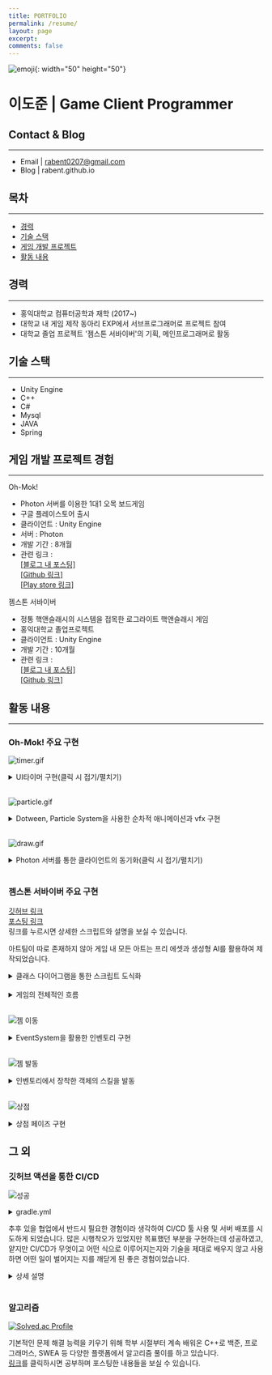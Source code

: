 ```yaml
---
title: PORTFOLIO
permalink: /resume/
layout: page
excerpt: 
comments: false
---
```


![emoji](/assets/img/1f468-1f4bb.png){: width="50" height="50"}
# **이도준 | Game Client Programmer**


## Contact & Blog
---
+ Email \| rabent0207@gmail.com
+ Blog \| rabent.github.io

## 목차
---
* [경력](#경력)  
* [기술 스택](#기술-스택)  
* [게임 개발 프로젝트](#게임-개발-프로젝트-경험)  
* [활동 내용](#활동-내용)  


## 경력
---
+ 홍익대학교 컴퓨터공학과 재학  (2017~)
+ 대학교 내 게임 제작 동아리 EXP에서 서브프로그래머로 프로젝트 참여
+ 대학교 졸업 프로젝트 '젬스톤 서바이버'의 기획, 메인프로그래머로 활동  

## 기술 스택
---
- Unity Engine
- C++
- C#  
- Mysql  
- JAVA  
- Spring  


## 게임 개발 프로젝트 경험
---
Oh-Mok!
- Photon 서버를 이용한 1대1 오목 보드게임
- 구글 플레이스토어 출시
- 클라이언트 : Unity Engine
- 서버 : Photon
- 개발 기간 : 8개월
- 관련 링크 :   
[[블로그 내 포스팅]](https://rabent.github.io/Oh-Mok!/)  
[[Github 링크]](https://github.com/nilbace/Oh-MOK)  
[[Play store 링크]](https://play.google.com/store/apps/details?id=com.ExPStudio.magical)

젬스톤 서바이버  
- 정통 핵앤슬래시의 시스템을 접목한 로그라이트 핵앤슬래시 게임
- 홍익대학교 졸업프로젝트
- 클라이언트 : Unity Engine  
- 개발 기간 : 10개월  
- 관련 링크 :  
[[블로그 내 포스팅]](https://rabent.github.io/%EC%A0%AC%EC%8A%A4%ED%86%A4-%EC%84%9C%EB%B0%94%EC%9D%B4%EB%B2%84-%EB%A6%AC%EB%B7%B0/)  
[[Github 링크]](https://github.com/rabent/gemstone)   

## 활동 내용
---

### Oh-Mok! 주요 구현  

![timer.gif](/assets/img/timer.gif)  

<details>
<summary>UI타이머 구현(클릭 시 접기/펼치기)</summary>
<div markdown="1">

<details>
<summary>상세 코드</summary>
<div markdown="2">
{% highlight c# %}

void Update() {
        if(timeron) {
            time+=Time.deltaTime; //time이란 int변수에 각 턴의 지나간 시간을 저장
            if(time>=30) {
                if(isMyTurn) endMyTurn(); //시간이 30초를 지나면 (자기턴일때) 턴을 종료
            }
        }
    }

[PunRPC] void startMyTurn()
    {
        isMyTurn = true;
        canuseCard = true;  // 카드를 사용할 수 있게 함
        timeron=true;
        for (int i = 0; i < 81; i++)
        {
            if (gomokuData[i] == 0)   // 아직 돌을 두지 않은 부분만 클릭할 수 있게 함
                gomokuTable[i].interactable = true;
        }
        PV.RPC("timermake", RpcTarget.AllBuffered); //두 클라이언트 양쪽에 모두 'timermake' 함수를 실행시킴
        NetWorkManager.instance.printScreenString("나의 턴");  // '나의 턴' 출력
    }

[PunRPC] void timermake() {
    if(timerins!=null) Destroy(timerins); //만약 타이머가 이미 있다면 파괴함
    if(isMyTurn) {
        timerins=Instantiate(timer, new Vector3(-150,-550,10), Quaternion.identity); // 자기쪽 위치
        timerins.transform.SetParent(this.transform.parent.transform,false); //timer는 unity UI의 fill image 기능을 사용하기에 캔버스 내부 오브젝트의 자식으로 만들어줌
    }
    else {
        timerins=Instantiate(timer, new Vector3(-400,830,10), Quaternion.identity); //상대쪽 위치
        timerins.transform.SetParent(this.transform.parent.transform,false);
    }
    time=0; //시간 초기화
}

{% endhighlight %}  

</div>
</details>

*Unity UI의 fill image 기능을 사용하여 시계바늘이 회전하여 지나간 자리는 빨간색으로 채워주는 타이머를 구현하여 유저가 자신의 턴의 제한시간을 볼 수 있게 하고, 타이머가 끝까지 돌아가면 강제로 상대의 턴으로 넘어가는 로직을 구현하였습니다.  
기획서대로 타이머의 위치를 자신의 턴일 때는 자신 캐릭터 옆에, 상대 턴일땐 상대 캐릭터 옆에 생성시키도록 하였습니다.*

</div>
</details>  
&nbsp;
&nbsp;

![particle.gif](/assets/img/part.gif)  

<details>
<summary>Dotween, Particle System을 사용한 순차적 애니메이션과 vfx 구현</summary>
<div markdown="1">

<details>
<summary>Dotween을 이용한 애니메이션 코드</summary>
<div markdown="2">
{% highlight c# %}
void dolmove(Image img) { //돌 5개가 모이면 가운데 돌로 돌들이 이동하는 애니메이션
    Vector3 tmp=img.transform.position;
    Sequence seq=DOTween.Sequence();
    seq.Join(img.transform.DOMove(charging.center,0.75f));
    seq.Join(img.transform.DOScale(new Vector3(0,0,0),3f));
    seq.Join(img.DOFade(0, 2f).SetEase(Ease.InQuad));
    seq.Append(img.transform.DOMove(tmp,0));
    seq.Join(img.transform.DOScale(new Vector3(1,1,1),0));
}
{% endhighlight %}
</div>
</details>

<details>
<summary>Photon 서버를 통해 결과를 구분하는 코드</summary>
<div markdown="2">
{% highlight c# %}
if(PhotonNetwork.IsMasterClient)  // 검은 돌이 오목을 완성한 경우. 내가 MasterClient이면 내가 검은 돌을 두는 사람이므로 내가 공격에 성공한 것임 → 상대방 HP를 깎음
    {
        StartCoroutine(enemyshoot()); //충돌 시 폭발하는 파티클 투사체를 상대 캐릭터를 향해 발사함
        PlayerManager.enemyPlayerManager.GetDamaged();
    }
    else
    {
        StartCoroutine(myshoot()); //투사체를 내 캐릭터를 향해 발사함
        PlayerManager.myPlayerManager.GetDamaged();
    }
{% endhighlight %}
</div>
</details>

<details>
<summary>Unity의 particle 시스템을 사용한 vfx 구현 코드</summary>
<div markdown="2">
{% highlight c# %}
using System.Collections;
using UnityEngine;
[RequireComponent(typeof(ParticleSystem))]
public class charging : MonoBehaviour {
	ParticleSystem ps;
	ParticleSystem.Particle[] m_Particles;
	public static Vector3 center;
	float speed = 5f;
	int numParticlesAlive;
	void Start () {
		ps = GetComponent<ParticleSystem>();
	}
	void Update () {
		m_Particles = new ParticleSystem.Particle[ps.main.maxParticles];
		numParticlesAlive = ps.GetParticles(m_Particles);
		float step = speed * Time.deltaTime;
		for (int i = 0; i < numParticlesAlive; i++) {
			m_Particles[i].position = Vector3.LerpUnclamped(m_Particles[i].position, center, step);
		}
		ps.SetParticles(m_Particles, numParticlesAlive);
	}
}
{% endhighlight %}
</div>
</details>

*오목 게임인 만큼 돌 5개가 이어지게 만들면 5개가 완성됬음을 알려주는 이펙트와 함께 상대를 타격하여 데미지를 주는 이펙트가 필요했습니다.  
Unity의 에셋인 Dotween을 사용하여 돌 5개가 이어졌을 때 돌들이 가운데 돌로 모이는 애니메이션을 제작하였고  
Unity의 Particle system을 사용하여 각 지점에서 생성된 입자들이 한 점으로 모이는 애니메이션을 제작하여 돌이 가운데로 모이는 애니메이션 동시에 재생되도록 구현했습니다.  
애니메이션이 끝나면 상대 초상화로 목적지가 지정된 입자들이 날아가 상대 초상화와 충돌판정이 일어나면 폭발 애니메이션을 재생하도록 구현했습니다.*  

</div>
</details>  
&nbsp;
&nbsp;

![draw.gif](/assets/img/draw.gif)  

<details>
<summary>Photon 서버를 통한 클라이언트의 동기화(클릭 시 접기/펼치기)</summary>
<div markdown="1">  

<details>
<summary>상세 코드</summary>
<div markdown="2">  

{% highlight c# %}
[PunRPC] void cardsyncro(int[] indexs) {
    PlayerManager.enemyPlayerManager.cardDataBuffer=new List<CardData>(100); 
    for(int i=0; i<indexs.Length; i++) {
        CardData item = PlayerManager.enemyPlayerManager.cardDataSO.items[indexs[i]];
        PlayerManager.enemyPlayerManager.cardDataBuffer.Add(item); // 상대 클라이언트에서 보이는 나의 손패를 실제 내 클라이언트에서의 나의 손패와 동기화시킴
    }
    PlayerManager.enemyPlayerManager.AddFiveCard();
}

public void draw() 
    {
        PlayerManager.myPlayerManager.character_img.GetComponent<SpriteRenderer>().sprite=PlayerManager.myPlayerManager.drawimg; //캐릭터 초상화를 화해제안 이미지로 교체
        PlayerManager.myPlayerManager.character_img.GetComponent<SpriteRenderer>().transform.localScale=new Vector3(0.15f,0.15f,0.15f);
        PlayerManager.myPlayerManager.drawready=true;
        this.gameObject.GetComponent<AudioSource>().Play(); //화해제안 효과음을 play
        PV.RPC("drawsyncro", RpcTarget.OthersBuffered);
        if(PlayerManager.myPlayerManager.drawready==true && PlayerManager.enemyPlayerManager.drawready==true) {
            GameManager.instance.draw();
            PV.RPC("drawstop", RpcTarget.AllBuffered); //양쪽 모두 화해 버튼을 눌렀을 시 게임을 종료하고 무승부 결과창을 띄움
        }    
    }

[PunRPC] void drawsyncro() { //상대 클라이언트에 내 클라이언트에서 화해 버튼을 누른 결과를 동기화하는 함수
    this.gameObject.GetComponent<AudioSource>().Play();
    PlayerManager.enemyPlayerManager.character_img.GetComponent<SpriteRenderer>().sprite=PlayerManager.enemyPlayerManager.drawimg;
    PlayerManager.enemyPlayerManager.character_img.GetComponent<SpriteRenderer>().transform.localScale=new Vector3(0.15f,0.15f,0.15f);
    PlayerManager.enemyPlayerManager.drawready=true;
}
{% endhighlight %}
</div>
</details>

*2개의 클라이언트가 서버를 통해 실시간으로 통신하는 게임의 특성 상 한 쪽의 클라이언트의 정보를 다른 쪽의 클라이언트와 동기화 시키는 작업이 많았습니다.  
먼저 상대가 카드를 사용하면 카드가 뒤집히는 애니메이션이 재생되어 상대가 어떤 카드를 사용했는지 알 수 있는 게임의 구조 상 두 클라이언트의 손패를 동기화하는 코드가 필요하여 구현했습니다.  
또한 기획 상 화해 버튼을 누르면 상대가 알게되고 양쪽 모두 화해 버튼을 누르면 무승부로 끝나는 시스템을 구현하기 위해 한쪽에서 화해 버튼을 누를 시 상대 클라이언트에도 해당 변화를 동기화시키고, 두 클라이언트에서 모두 화해 버튼을 눌렀을 시 게임을 무승부로 종료하는 함수를 구현했습니다.*  

</div>
</details>  
&nbsp;
&nbsp;

### 젬스톤 서바이버 주요 구현

[깃허브 링크](https://github.com/rabent/gemstone)  
[포스팅 링크](https://rabent.github.io/%EC%A0%AC%EC%8A%A4%ED%86%A4-%EC%84%9C%EB%B0%94%EC%9D%B4%EB%B2%84-%EB%A6%AC%EB%B7%B0/)  
링크를 누르시면 상세한 스크립트와 설명을 보실 수 있습니다.

아트팀이 따로 존재하지 않아 게임 내 모든 아트는 프리 에셋과 생성형 AI를 활용하여 제작되었습니다.  

<details>
<summary>클래스 다이어그램을 통한 스크립트 도식화</summary>
<div markdown="1">  

![클래스 다이어그램](/assets/img/클래스%20다이어그램.PNG)  

UI 등 간단한 기능들을 생략하고 전체적인 구조를 볼 수 있는 클래스 다이어그램을 staruml을 이용하여 제작하여 스크립트 간의 관계를 한 눈에 확인할 수 있도록 하였습니다.

</div>
</details>  
&nbsp;
&nbsp;  
<details>
<summary>게임의 전체적인 흐름</summary>
<div markdown="1">  

![캐릭터 선택](/assets/img/캐릭터%20선택.gif)  

*캐릭터를 선택하고 게임을 시작하면 메인 scene에서 인게임 scene으로 씬이 전환되고  DontDestroyOnLoad에 의해 파괴되지 않은 UI매니저가 전달해준 캐릭터 인덱스에 따라 정해진 젬을 인벤토리에 가지고 시작하게 됩니다.*  

![젬](/assets/img/인벤토리.gif)  

*인벤토리는 4개의 석판과 젬 슬롯들로 이루어져 있습니다. 캐릭터는 젬을 석판에 장착하여 스킬을 사용하게 됩니다. 석판에 장착된 젬은 weapon매니저의 배열에 저장되어 스크립트 내에서 액티브 젬인지, 액티브 젬이라면 투사체 젬인지 마법 젬인지 등을 구별하여 각 젬에 맞는 효과를 게임 내에서 발동하게 됩니다.*

![젬 스폰](/assets/img/젬%20스.gif)  

*Enemy 오브젝트의 hp가 0이 되어 사망 페이즈를 진행할 때, 낮은 확률로 젬 스폰 페이즈에 돌입합니다.  
random 함수를 통해 정해진 범위 내의 난수를 생성, gemspawner 스크립트 내의 미리 저장된 젬 배열에서 하나를 선택하여 선택된 젬의 데이터를 가진 오브젝트를 Enemy 개체가 있던 자리에 생성합니다.  
캐릭터와 젬 오브젝트가 충돌 시 젬의 데이터는 인벤토리 내의 슬롯에 저장되고 젬 오브젝트는 비활성화됩니다.*  

</div>
</details>  
&nbsp;
&nbsp; 

![젬 이동](/assets/img/젬%20이동.gif)  

<details>
<summary>EventSystem을 활용한 인벤토리 구현</summary>
<div markdown="1">  

<details>
<summary>관련 코드(클릭 시 접기/펼치기)</summary>
<div markdown="2">
{% highlight c# %}
public class slot : MonoBehaviour, IBeginDragHandler, IDragHandler, IEndDragHandler, IDropHandler, IPointerEnterHandler, IPointerExitHandler, IPointerClickHandler
{
    [SerializeField]
   private gemData pgem;
   public Image slot_img;
   public bool islock=false;
   public bool isfull=false;
   public bool begin_mono=false;
   public int slot_index;
   public GameObject pannel;
   public TMP_Text title;
   public TMP_Text explain;
   public TMP_Text tags;

   public gemData g { //젬 데이터가 있다면 투명화를 해제
    get {return pgem;}
    set {
        pgem=value;
        if(pgem==null) {
            slot_img.color=new Color(1,1,1,0);
            isfull=false;
        }
        else {
            isfull=true;
            slot_img.sprite=g.spr;
            slot_img.color=new Color(1,1,1,1);
        }
        
    }
   }

   void OnDisable() {
    pannel.SetActive(false);
   }

    public void OnPointerClick(PointerEventData eventData) {
        if(eventData.button==PointerEventData.InputButton.Right) {
            if(this.g!=null) {
                g=null;
                gamemanager.instance.gold+=10;
                invenmanager.inventory.gemlist_refresh();
            }
        }
    }

   public void OnPointerEnter(PointerEventData eventData) {
    //마우스 올리면 젬의 정보 패널을 띄움
        if(this.isfull) {
            pannel.SetActive(true);
            title.text=g.gem_name;
            explain.text=g.gem_explain;
            string str="";
            foreach(string s in g.tags) {
                str+=s + ",";
            }
            if(g.ispassive) {
                foreach(string s in g.required_tag) {
                    str+="<color=#800000ff><b>" + s + "</b></color>" + ",";
                }
            }
            str=str.Remove(str.Length - 1, 1);
            this.tags.text=str;
            Debug.Log("mouse enter");
        }
   }

    public void OnPointerExit(PointerEventData eventData) {
        //마우스 뗐을 때 창 사라짐
        if(pannel.activeSelf==true) {
            pannel.SetActive(false);
            Debug.Log("mouse exit");
        }
    }

   
    public void OnBeginDrag(PointerEventData eventData)
    { //슬롯에 젬이 있을시 슬롯을 클릭하면 draggedslot에 그 슬롯의 데이터를 복사해서 넘겨줌
        pannel.SetActive(false);
        if(isfull && !islock) {
            if(this.gameObject.tag=="monoslot") begin_mono=true;
            draggedslot.instance.dragslot=this;
            draggedslot.instance.dragset(slot_img);
            draggedslot.instance.transform.position=eventData.position;
        }
    }

    public void OnDrag(PointerEventData eventData)
    { //마우스 이동에 따라 draggedslot이 이동
        if(isfull && !islock) {
            draggedslot.instance.transform.position=eventData.position;
        }
    }

    public void OnEndDrag(PointerEventData eventData)
    { //드래그가 끝났을 시 처음에 클릭했던 슬롯에서 발동하는 함수
    //드래그의 종착점이 monolith인지, 다른 슬롯인지에 따라서 필요한 절차를 진행
        if(draggedslot.instance.is_monolith==true && draggedslot.instance.is_change==false && !islock) {
            this.g=null;
            invenmanager.inventory.gemlist[slot_index]=null;
            draggedslot.instance.is_monolith=false;
        }
        else if(draggedslot.instance.is_change==true && !islock) {
            Debug.Log(draggedslot.instance.change_gd);
            this.g=draggedslot.instance.change_gd;
            int idx=draggedslot.instance.change_idx;
            if(draggedslot.instance.is_monolith) {
                invenmanager.inventory.gemlist[slot_index]=draggedslot.instance.change_gd;
                draggedslot.instance.is_monolith=false;
            }
            else {
                invenmanager.inventory.gemlist[idx]=this.g;
                if(!begin_mono) invenmanager.inventory.gemlist[slot_index]=draggedslot.instance.change_gd;
            }
            draggedslot.instance.change_gd=null;
            draggedslot.instance.change_idx=-1;
            draggedslot.instance.is_change=false;
        }
        if(begin_mono && !islock) {
             foreach(GameObject mono in invenmanager.inventory.monoliths) {
                mono.GetComponent<weaponmanager>().monolith_reset();
            }
        }
        draggedslot.instance.drag_invisible(0);
        draggedslot.instance.dragslot=null;
        begin_mono=false;
        invenmanager.inventory.gemlist_refresh();
    }

    public void OnDrop(PointerEventData eventData)
    { //enddrag보다 먼저 발동하는 함수로 드래그가 끝난 위치에 있는 슬롯에서 발동
    //드래그가 끝난 위치가 monolith라면 젬데이터를 monolith로 넘겨주고 refresh
    //드래그가 끝난 위치가 다른 슬롯이라면 그 슬롯에 draggedslot의 데이터를 넘기고 슬롯의 데이터를 받아옴
        if(draggedslot.instance.dragslot!=null && this.gameObject.tag=="monoslot" && !islock) {
            if(this.g!=null) {
                draggedslot.instance.change_idx=this.slot_index;
                draggedslot.instance.change_gd=this.g;
                draggedslot.instance.is_change=true;
            }
            this.g=draggedslot.instance.dragslot.g;
            foreach(GameObject mono in invenmanager.inventory.monoliths) {
                mono.GetComponent<weaponmanager>().monolith_reset();
            }
            draggedslot.instance.is_monolith=true;
        }
        else if(draggedslot.instance.dragslot!=null && this.gameObject.tag=="slot" && !islock) {
            draggedslot.instance.change_idx=this.slot_index;
            draggedslot.instance.change_gd=this.g;
            this.g=draggedslot.instance.dragslot.g;
            draggedslot.instance.is_change=true;
        }
    }
}
{% endhighlight %}
</div>
</details>

*인벤토리는 유니티의 EventSystem의 IDragHandler 등의 인터페이스를 활용하여 구현하였고 OnDrag, OnDrop 등의 함수를 적절히 사용하여 인벤토리 내의 슬롯 간 데이터 이동을 가능케 했습니다.  
기획 상 인벤토리 객체가 비활성화 되었을 때도 캐릭터가 젬 오브젝트와 충돌하면 인벤토리에 젬 데이터를 추가해야 했고, 인벤토리의 석판에 장착된 젬의 데이터대로 스킬을 발동시켜야 했습니다. 하지만 유니티에선 오브젝트가 비활성화되면 내부의 스크립트도 모두 침묵하므로 제대로 작동하지 않는 문제가 있었습니다.  
저는 UI에서의 인벤토리와 실제 인벤토리 내부의 데이터를 가진 데이터 배열로써의 인벤토리, 두 가지를 만들고 이 두 부분을 인벤토리를 닫을 때, 열 때 등의 타이밍에 적절히 동기화하는 방식으로 문제를 해결했습니다.*  

</div>
</details>  
&nbsp;
&nbsp;

![젬 발동](/assets/img/스킬%20발동.gif)  

<details>
<summary>인벤토리에서 장착한 객체의 스킬을 발동</summary>
<div markdown="1">

<details>
<summary>관련 코드(클릭 시 접기/펼치기)</summary>
<div markdown="2">
{% highlight c# %}
public void monolith_reset() { //인벤토리에서 monolith에 젬을 장착시켰을 때
    //슬롯의 젬 데이터를 monolith로 가져오는 함수
        Debug.Log("gem set");
        for(int i=0; i<3+slot_index; i++) { //향후 3을 열린 슬롯 개수로 수정
            if(mono_slots[i].gameObject.activeSelf==true) {
                gems[i]=mono_slots[i].g;
            }
        }
    }

    public void monolith_clear() { //공격의 중복발동을 방지하기 위해 공격 발동 전에 초기화해주는 함수
        this.damage=0;
        this.count=0;
        this.prefabid=0;
        this.gem_color=0;
        this.speed=0;
        this.radius=0;
        this.penet=0;
        this.element=0;
        this.force=3;
        this.delay_percent=1;
        active_on=false;
        curse.Clear();
        tween.Kill();
        if(crt!=null) StopCoroutine(crt);
        if(spcrt!=null) special_manager.GetComponent<special>().StopCoroutine(spcrt);
    }
    public void monolith_active() {
        monolith_clear();
        //인벤토리를 끌 때 monolith가 가진 젬들을 계산하여 weaponmanager가 최종적으로 스킬을 발동함
        for(int i=0; i<gems.Length; i++) {
            if(gems[i]!=null) {
                if(gems[i].isactive && i!=0) {
                    gemData tmp=gems[0];
                    gems[0]=gems[i];
                    gems[i]=tmp;
                } 
            }
        }
        foreach(gemData gd in gems) {
            if(gd==null) continue;
            if(gd.isactive && !active_on) {
                this.damage=gd.damage;
                this.count=gd.count;
                this.prefabid=gd.id;
                this.gem_color=gd.color;
                this.speed=gd.speed;
                this.radius=gd.radius;
                this.penet=gd.penet;
                this.element=gd.element;
                this.force=gd.force;
                active_on=true;
                skill_use();
            }
            else if(gd.ispassive) {
                bool flag=true;
                foreach(string s in gd.required_tag) {
                    if(gems[0]!=null && !gems[0].tags.Contains(s)) flag=false;
                }//필요 태그가 있는지를 검색
                if(gd.required_tag.Contains("범용")) flag=true;
                if(flag) {
                    if(gd.curse!=0) curse.Add(gd.curse);
                    this.damage+=gd.damage;
                    this.speed*=gd.speed;
                    this.radius*=gd.radius;
                    this.penet+=gd.penet;
                    this.count+=gd.count;
                    this.element=gd.element;
                    this.force+=gd.force;
                    this.delay_percent*=gd.delay_reduct;
                }
            }
            else if(gd.isspecial) {
                spcrt=special_manager.GetComponent<special>().init(this);
            }
        }
    }
{% endhighlight %}
</div>
</details>

*인벤토리 내에서 석판에 장착한 젬은 동기화 시퀀스에서 각 석판 하나씩을 담당하는 WeaponManager 스크립트에 전달됩니다. WeaponManager에서는 젬 배열을 전달받아 젬의 데이터대로 실제 인게임의 스킬을 발동하는 역할을 합니다.  
WeaponManager는 하나의 액티브 젬과 액티브 젬을 강화하는 여러 패시브 젬을 장착할 수 있도록 구성되었습니다. 패시브 젬엔 검붉은 글씨로 강조되는 '필요 태그'가 있어 만약 액티브 젬이 '필요 태그'를 가지고 있다면 액티브 젬의 스킬을 강화시켜주도록 구현했습니다. 이 부분은 C#의 Array가 포함하고 있는 Contains 함수를 사용하여 구현하였습니다.  
WeaponManager는 석판마다 하나씩 담당하기 때문에 다른 석판에 액티브 젬을 장착하면 동시에 스킬이 발동하여 캐릭터는 최대 4개의 스킬을 동시 사용할 수 있도록 시스템을 구현하였습니다.*  

</div>
</details>  
&nbsp;
&nbsp;

![상점](/assets/img/상점.gif)  

<details>
<summary>상점 페이즈 구현</summary>
<div markdown="1">

*게임 내에서 4분마다 스폰되는 보스 Enemy를 쓰러뜨리면 스테이지가 끝나고 상점 페이즈에 진입합니다. 인벤토리 내의 석판은 시작할 때 슬롯이 3개가 열려있고 나머지 3개는 잠겨있는데, 상점에서 골드를 소모하여 잠금을 해제할 수 있습니다.  
골드는 Enemy를 쓰러뜨릴 때에 각 오브젝트 마다 정해진 수치가 들어옵니다. 잠긴 슬롯은 실제 젬 데이터를 OnDrop 등의 함수로 받는 slot 오브젝트를 비활성화 시키고 대신 금지 스프라이트를 활성화시켜 만든 것입니다.  
잠금해제 페이즈에서 골드가 충분하다면 금지 스프라이트를 비활성화, slot 오브젝트를 활성화시켜 사용할 수 있도록 하고 골드가 부족하다면 골드 부족 알림을 띄우도록 구성하였습니다.*  

</div>
</details>  
  
  
## 그 외  

### 깃허브 액션을 통한 CI/CD  

![성공](/assets/img/깃허브%20액션%20성공.png)  

<details>
<summary>gradle.yml</summary>
<div markdown="1">

```  

# This workflow uses actions that are not certified by GitHub.
# They are provided by a third-party and are governed by
# separate terms of service, privacy policy, and support
# documentation.
# This workflow will build a Java project with Gradle and cache/restore any dependencies to improve the workflow execution time
# For more information see: https://docs.github.com/en/actions/automating-builds-and-tests/building-and-testing-java-with-gradle

name: Java CI with Gradle

on:
  push:
    branches: [ "main" ]
  pull_request:
    branches: [ "main" ]

jobs:
  build:
    runs-on: ubuntu-latest
    permissions:
      contents: read
    defaults :
      run:
       working-directory: ./toy

    steps:
    - uses: actions/checkout@v4
    - name: Set up JDK 17
      uses: actions/setup-java@v4
      with:
        java-version: '17'
        distribution: 'temurin'

    - name : chmod
      run : chmod +x ./gradlew

    # Configure Gradle for optimal use in GitHub Actions, including caching of downloaded dependencies.
    # See: https://github.com/gradle/actions/blob/main/setup-gradle/README.md
    - name: Setup Gradle
      uses: gradle/actions/setup-gradle@af1da67850ed9a4cedd57bfd976089dd991e2582 # v4.0.0

    - name: Build with Gradle Wrapper
      run: ./gradlew build

    - name: Upload JAR Artifact
      uses: actions/upload-artifact@v4
      with: 
        name: DemoJAR
        path: toy/build/libs/demo-0.0.1-SNAPSHOT.jar

    # NOTE: The Gradle Wrapper is the default and recommended way to run Gradle (https://docs.gradle.org/current/userguide/gradle_wrapper.html).
    # If your project does not have the Gradle Wrapper configured, you can use the following configuration to run Gradle with a specified version.
    #
    # - name: Setup Gradle
    #   uses: gradle/actions/setup-gradle@af1da67850ed9a4cedd57bfd976089dd991e2582 # v4.0.0
    #   with:
    #     gradle-version: '8.9'
  deploy:
    runs-on: ubuntu-latest
    needs: build

    steps:
      - name: Download JAR Artifact
        uses: actions/download-artifact@v4
        with: 
          name: DemoJAR
          path: bulid/libs/

      - name: Show structure of downloaded files
        run: |
          ls -alh /home/runner/work/toy-web/toy-web/bulid/libs

      - name: Upload to EC2
        run: |
          echo "${ { secrets.EC2_SSH_KEY } }" > SSH_key.pem
          chmod 600 SSH_key.pem
          scp -i SSH_key.pem -o StrictHostKeyChecking=no /home/runner/work/toy-web/toy-web/bulid/libs/demo-0.0.1-SNAPSHOT.jar ${ { secrets.EC2_USERNAME } }@${ { secrets.EC2_IP } }:/home/${ { secrets.EC2_USERNAME } }/clone/toy-web/toy/build/libs/demo-0.0.1-SNAPSHOT.jar

      - name: ssh pipelines
        uses: appleboy/ssh-action@master
        with:
          host: ${ { secrets.EC2_IP } }
          username: ${ { secrets.EC2_USERNAME } }
          key: ${ { secrets.EC2_SSH_KEY } }
          port: ${ { secrets.EC2_PORT } }
          script: |
            cd /home/ubuntu/clone/toy-web/toy/build/libs
            nohup java -jar demo-0.0.1-SNAPSHOT.jar /home/${ { secrets.EC2_USERNAME } }/log/app_log.out 2>&1 &
            exit

```

</div>
</details>  

추후 있을 협업에서 반드시 필요한 경험이라 생각하여 CI/CD 툴 사용 및 서버 배포를 시도하게 되었습니다. 많은 시행착오가 있었지만 목표했던 부분을 구현하는데 성공하였고, 얕지만 CI/CD가 무엇이고 어떤 식으로 이루어지는지와 기술을 제대로 배우지 않고 사용하면 어떤 일이 벌어지는 지를 깨닫게 된 좋은 경험이었습니다.  

<details>
<summary>상세 설명</summary>
<div markdown="2">

Spring을 배우던 중 배운 내용을 실제로 사용하고 프로젝트에 녹여내어 체득할 필요성을 느껴 토이프로젝트를 시작하게 되었습니다. 다른 분들은 어떤 식으로 진행하는지 여러 자료를 참고하던 중 토이프로젝트 수준에서도 CI/CD와 AWS로의 배포를 하는 것을 보고 나중에 있을 협업을 위해 저러한 경험이 필요하겠다고 생각하여 시도하게 되었습니다.  
CI/CD가 필요한 규모가 이니기도 하고 Continuous Integration의 경우 여러 명의 팀원이 있어야 의미가 있다고 생각하지만 공부를 위해 시도하게 되었고, 목표는 git push를 트리거로 빌드와 테스트를 진행한 후 EC2 서버에 올려 배포하는 과정까지로 잡았습니다.  
툴은 깃허브에서 제공하여 별다른 연동이 필요없고, 호환성이 좋으며 무엇보다 프리티어를 제공하는 이유로 github action을 선택하였고, 서버는 이러한 토이프로젝트에서 가장 범용적으로 사용되어 참고자료가 많으며 무엇보다 프리티어를 제공하는 EC2 서버를 사용하기로 결정했습니다.  
결과적으로 build 과정에서는 빌드 후 만들어진 jar 파일을 artifact로 업로드 하고, deploy 과정에서 artifact를 다운로드하고 EC2 서버에 SCP로 업로드 후 SSH로 연결하여 실행하는 방식으로 성공적으로 구현되었습니다.  
그 과정에서 SSH의 기본 포트가 22인 것을 모르고 헤메고, EC2 instance는 설정된 OS마다 SSH 접근 시 기본 username이 다른 것을 모르고 헤메는 등, 많은 시행착오를 겪었습니다. 그러면서 기술을 제대로 공부하지 않고 사용법만 배우면 어떤 일이 벌어지는 지를 깨닫게 된 좋은 경험이었다고 생각합니다.  

</div>
</details>  
&nbsp;

### 알고리즘 

[![Solved.ac Profile](http://mazassumnida.wtf/api/v2/generate_badge?boj=rabent0207)](https://solved.ac/rabent0207/)

기본적인 문제 해결 능력을 키우기 위해 학부 시절부터 계속 배워온 C++로 백준, 프로그래머스, SWEA 등 다양한 플랫폼에서 알고리즘 풀이를 하고 있습니다.  
[링크](https://rabent.github.io/archive/)를 클릭하시면 공부하며 포스팅한 내용들을 보실 수 있습니다.